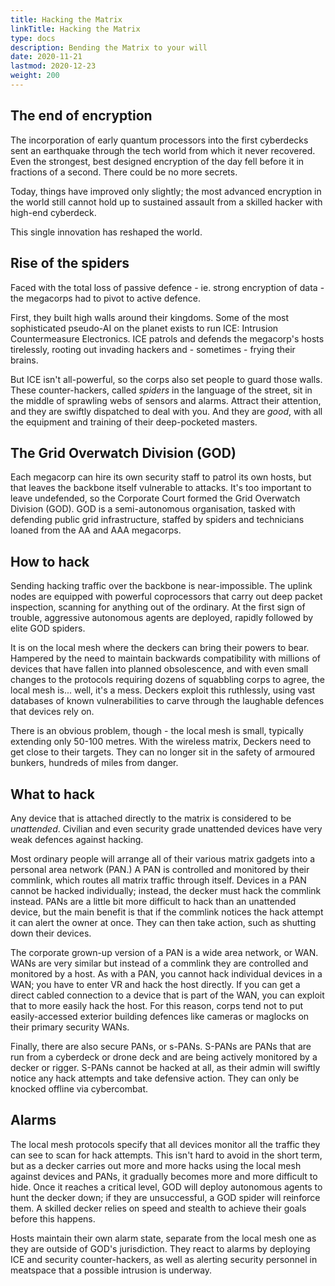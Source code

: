 ```yaml
---
title: Hacking the Matrix
linkTitle: Hacking the Matrix
type: docs
description: Bending the Matrix to your will
date: 2020-11-21
lastmod: 2020-12-23
weight: 200
---
```


## The end of encryption

The incorporation of early quantum processors into the first cyberdecks sent an earthquake through the tech world from which it never recovered. Even the strongest, best designed encryption of the day fell before it in fractions of a second. There could be no more secrets. 

Today, things have improved only slightly; the most advanced encryption in the world still cannot hold up to sustained assault from a skilled hacker with high-end cyberdeck.

This single innovation has reshaped the world.

## Rise of the spiders

Faced with the total loss of passive defence - ie. strong encryption of data - the megacorps had to pivot to active defence. 

First, they built high walls around their kingdoms. Some of the most sophisticated pseudo-AI on the planet exists to run ICE: Intrusion Countermeasure Electronics. ICE patrols and defends the megacorp's hosts tirelessly, rooting out invading hackers and - sometimes - frying their brains.

But ICE isn't all-powerful, so the corps also set people to guard those walls. These counter-hackers, called *spiders* in the language of the street, sit in the middle of sprawling webs of sensors and alarms. Attract their attention, and they are swiftly dispatched to deal with you. And they are *good*, with all the equipment and training of their deep-pocketed masters.

## The Grid Overwatch Division (GOD)

Each megacorp can hire its own security staff to patrol its own hosts, but that leaves the backbone itself vulnerable to attacks. It's too important to leave undefended, so the Corporate Court formed the Grid Overwatch Division (GOD). GOD is a semi-autonomous organisation, tasked with defending public grid infrastructure, staffed by spiders and technicians loaned from the AA and AAA megacorps.

## How to hack

Sending hacking traffic over the backbone is near-impossible. The uplink nodes are equipped with powerful coprocessors that carry out deep packet inspection, scanning for anything out of the ordinary. At the first sign of trouble, aggressive autonomous agents are deployed, rapidly followed by elite GOD spiders.

It is on the local mesh where the deckers can bring their powers to bear. Hampered by the need to maintain backwards compatibility with millions of devices that have fallen into planned obsolescence, and with even small changes to the protocols requiring dozens of squabbling corps to agree, the local mesh is... well, it's a mess. Deckers exploit this ruthlessly, using vast databases of known vulnerabilities to carve through the laughable defences that devices rely on.

There is an obvious problem, though - the local mesh is small, typically extending only 50-100 metres. With the wireless matrix, Deckers need to get close to their targets. They can no longer sit in the safety of armoured bunkers, hundreds of miles from danger.

## What to hack

Any device that is attached directly to the matrix is considered to be *unattended*. Civilian and even security grade unattended devices have very weak defences against hacking. 

Most ordinary people will arrange all of their various matrix gadgets into a personal area network (PAN.) A PAN is controlled and monitored by their commlink, which routes all matrix traffic through itself. Devices in a PAN cannot be hacked individually; instead, the decker must hack the commlink instead. PANs are a little bit more difficult to hack than an unattended device, but the main benefit is that if the commlink notices the hack attempt it can alert the owner at once. They can then take action, such as shutting down their devices.

The corporate grown-up version of a PAN is a wide area network, or WAN. WANs are very similar but instead of a commlink they are controlled and monitored by a host. As with a PAN, you cannot hack individual devices in a WAN; you have to enter VR and hack the host directly. If you can get a direct cabled connection to a device that is part of the WAN, you can exploit that to more easily hack the host. For this reason, corps tend not to put easily-accessed exterior building defences like cameras or maglocks on their primary security WANs.

Finally, there are also secure PANs, or s-PANs. S-PANs are PANs that are run from a cyberdeck or drone deck and are being actively monitored by a decker or rigger. S-PANs cannot be hacked at all, as their admin will swiftly notice any hack attempts and take defensive action. They can only be knocked offline via cybercombat.

## Alarms

The local mesh protocols specify that all devices monitor all the traffic they can see to scan for hack attempts. This isn't hard to avoid in the short term, but as a decker carries out more and more hacks using the local mesh against devices and PANs, it gradually becomes more and more difficult to hide. Once it reaches a critical level, GOD will deploy autonomous agents to hunt the decker down; if they are unsuccessful, a GOD spider will reinforce them. A skilled decker relies on speed and stealth to achieve their goals before this happens.

Hosts maintain their own alarm state, separate from the local mesh one as they are outside of GOD's jurisdiction. They react to alarms by deploying ICE and security counter-hackers, as well as alerting security personnel in meatspace that a possible intrusion is underway.